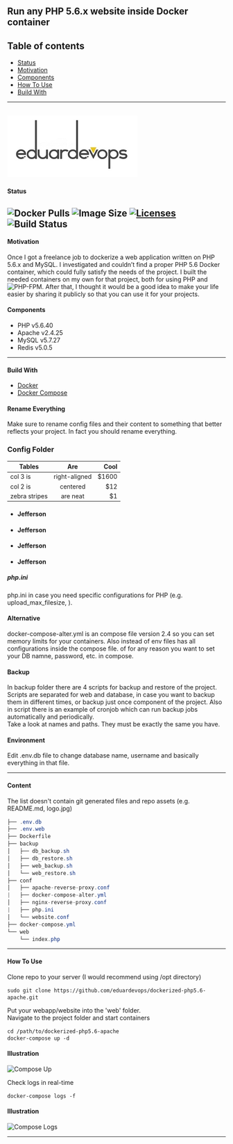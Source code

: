 ## Run any PHP 5.6.x website inside Docker container

## Table of contents
* [Status](#Status)
* [Motivation](#Motivation)
* [Components](#Components)
* [How To Use](#How-To-Use)
* [Build With](#Build-With)

-----
![Logo](./assets/logo.jpg)          
-----

#### Status
<img alt="Docker Pulls" src="https://img.shields.io/docker/pulls/eduardevops/php5.6.svg" style="max-width:100%;"> <img alt="Image Size" src="https://img.shields.io/microbadger/image-size/eduardevops/php5.6/latest" style="max-width:100%;"> <a href="https://www.gnu.org/licenses/gpl-3.0/"> <img alt="Licenses" src="https://img.shields.io/badge/License-GPLv3-blue.svg" style="max-width:100%;"> </a>
<img alt="Build Status" src="https://img.shields.io/docker/cloud/build/eduardevops/php5.6" style="max-width:100%;">
-----


#### Motivation
Once I got a freelance job to dockerize a web application written on PHP 5.6.x and MySQL. I investigated and couldn’t find a proper PHP 5.6 Docker container, which could fully satisfy the needs of the project. I built the needed containers on my own for that project, both for using PHP and  ![PHP-FPM](https://github.com/eduardevops/dockerized-php5.6-fpm).
After that, I thought it would be a good idea to make your life easier by sharing it publicly so that you can use it for your projects.


#### Components
*	PHP v5.6.40
*	Apache v2.4.25
*	MySQL v5.7.27
*	Redis v5.0.5

------
#### Build With
*	[Docker](https://www.docker.com/)
*	[Docker Compose](https://docs.docker.com/compose/install/)


#### Rename Everything
Make sure to rename config files and their content to something that better reflects your project. In fact you should rename everything.

### Config Folder

| Tables        | Are           | Cool  |
| ------------- |:-------------:| -----:|
| col 3 is      | right-aligned | $1600 |
| col 2 is      | centered      |   $12 |
| zebra stripes | are neat      |    $1 |

- #### Jefferson
- #### Jefferson
- #### Jefferson
- #### Jefferson


##### php.ini
php.ini  in case you need specific configurations for PHP (e.g. upload_max_filesize, ).

#### Alternative
docker-compose-alter.yml is an compose file version 2.4 so you can set memory limits for your containers. Also instead of env files has all configurations inside the compose file. of for any reason you want to set your DB namne, password, etc. in compose.

#### Backup
In backup folder there are 4 scripts for backup and restore of the project. Scripts are separated for web and database, in case you want to backup them in different times, or backup just once component of the project. Also in script there is an example of cronjob which can run backup jobs automatically and periodically.  
Take a look at names and paths. They must be exactly the same you have.

#### Environment
Edit .env.db file to change database name, username and basically everything in that file.

-----
#### Content
The list doesn't contain git generated files and repo assets (e.g. README.md, logo.jpg)

```java
├── .env.db
├── .env.web
├── Dockerfile
├── backup
│   ├── db_backup.sh
│   ├── db_restore.sh
│   ├── web_backup.sh
│   └── web_restore.sh
├── conf
│   ├── apache-reverse-proxy.conf
|   ├── docker-compose-alter.yml
│   ├── nginx-reverse-proxy.conf
|   ├── php.ini
│   └── website.conf
├── docker-compose.yml
└── web
    └── index.php
```

------
#### How To Use
Clone repo to your server (I would recommend using /opt directory)

```less
sudo git clone https://github.com/eduardevops/dockerized-php5.6-apache.git
```

Put your webapp/website into the 'web' folder. <br>
Navigate to the project folder and start containers

```less
cd /path/to/dockerized-php5.6-apache
docker-compose up -d
```

#### Illustration
![Compose Up](https://rawcdn.githack.com/eduardevops/dockerized-php5.6-apache/8b673db930eb8bc6401b74774ade1a40d808649c/assets/docker-compose-up.gif)

Check logs in real-time
```less
docker-compose logs -f
```

#### Illustration
![Compose Logs](https://rawcdn.githack.com/eduardevops/dockerized-php5.6-apache/e7ecae391b77bd311a52a96c17d200e342a6121e/assets/docker-compose-logs.gif)

------
